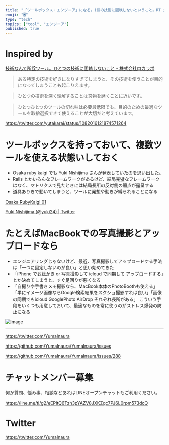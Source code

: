 ```yaml
---
title: "「ツールボックス・エンジニア」になる。1個の技術に固執しないということ。RT @yutakarai @yuki24"
emoji: "🖥"
type: "tech"
topics: ["tool", "エンジニア"]
published: true
---
```



# Inspired by

 [技術なんて所詮ツール。ひとつの技術に固執しないこと - 株式会社ロカラボ](https://localab.jp/blog/technology-is-just-a-tool/)

>ある特定の技術を好きになりすぎてしまうと、その技術を使うことが目的になってしまうことも起こりえます。

>ひとつの技術を深く理解することは刃物を磨くことに近いです。

>ひとつひとつのツールの切れ味は必要最低限でも、目的のための最適なツールを取捨選択できて使えることが大切だと考えています。

https://twitter.com/yutakarai/status/1082016121874571264

# ツールボックスを持っておいて、複数ツールを使える状態いしておく

- Osaka ruby kaigi でも Yuki Nishijima さんが発表していたのを思い出した。
- Rails とかいろんなフレームワークがあるけど、結局完璧なフレームワークはなく、マトリクスで見たときには結局長所の反対側の弱点が露呈する
- 道具ありきで動いてしまうと、ツールに発想や動きが縛られることになる

[Osaka RubyKaigi 01](http://regional.rubykaigi.org/osaka01/)

[Yuki Nishijima (@yuki24) | Twitter](https://twitter.com/yuki24)

# たとえばMacBookでの写真撮影とアップロードなら

- エンジニアリングじゃないけど、最近、写真撮影してアップロードする手法は「一つに固定しないのが良い」と思い始めてきた
- 「iPhone でお絵かき or 写真撮影して icloud で同期して アップロードする」とか決めてしまうと、すぐ足回りが悪くなる
- 「自撮りや手書きメモ撮影なら、MacBook本体のPhotoBoothも使える」「単にイメージ画像ならGoogle検索結果をスクショ撮影すれば良い」「画像の同期でもicloud GooglePhoto AirDrop それぞれ長所がある」 こういう手段をいくつも用意しておいて、最適なものを常に使うのがストレス爆発の防止になる

![image](https://user-images.githubusercontent.com/13635059/50744980-ee93ae80-126a-11e9-87d8-530c5b9f497a.png)


---

https://twitter.com/YumaInaura

https://github.com/YumaInaura/YumaInaura/issues




https://github.com/YumaInaura/YumaInaura/issues/288








<!-- Update From Qiita API -->

# チャットメンバー募集


何か質問、悩み事、相談などあればLINEオープンチャットもご利用ください。

https://line.me/ti/g2/eEPltQ6Tzh3pYAZV8JXKZqc7PJ6L0rpm573dcQ





# Twitter


https://twitter.com/YumaInaura


<!-- Update From Qiita API -->


